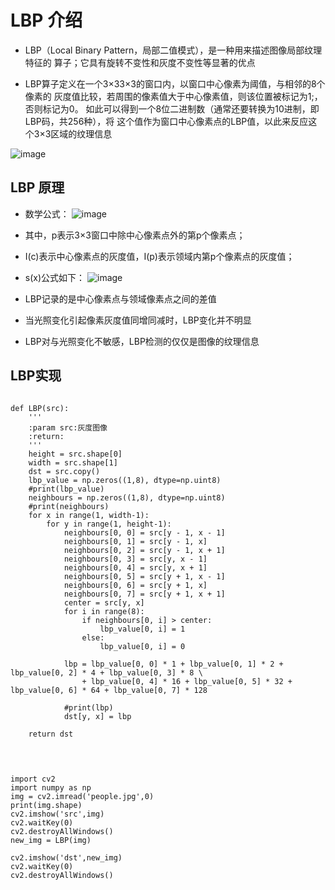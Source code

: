 # LBP 介绍

* LBP（Local Binary Pattern，局部二值模式），是一种用来描述图像局部纹理特征的 算子；它具有旋转不变性和灰度不变性等显著的优点


* LBP算子定义在一个3×33×3的窗口内，以窗口中心像素为阈值，与相邻的8个像素的 灰度值比较，若周围的像素值大于中心像素值，则该位置被标记为1;，否则标记为0。 如此可以得到一个8位二进制数（通常还要转换为10进制，即LBP码，共256种），将 这个值作为窗口中心像素点的LBP值，以此来反应这个3×3区域的纹理信息

![image](https://github.com/xiaoxingchen505/Computer_Vision_Basics/blob/master/images/LBP.png)



## LBP 原理

* 数学公式：
![image](https://github.com/xiaoxingchen505/Computer_Vision_Basics/blob/master/images/LBP1.png)
* 其中，p表示3×3窗口中除中心像素点外的第p个像素点； 
* I(c)表示中心像素点的灰度值，I(p)表示领域内第p个像素点的灰度值； 
* s(x)公式如下：
![image](https://github.com/xiaoxingchen505/Computer_Vision_Basics/blob/master/images/LBP2.png)



* LBP记录的是中心像素点与领域像素点之间的差值 
* 当光照变化引起像素灰度值同增同减时，LBP变化并不明显 
* LBP对与光照变化不敏感，LBP检测的仅仅是图像的纹理信息

## LBP实现

<pre>
<code>
def LBP(src):
    '''
    :param src:灰度图像
    :return:
    '''
    height = src.shape[0]
    width = src.shape[1]
    dst = src.copy()
    lbp_value = np.zeros((1,8), dtype=np.uint8)
    #print(lbp_value)
    neighbours = np.zeros((1,8), dtype=np.uint8)
    #print(neighbours)
    for x in range(1, width-1):
        for y in range(1, height-1):
            neighbours[0, 0] = src[y - 1, x - 1]
            neighbours[0, 1] = src[y - 1, x]
            neighbours[0, 2] = src[y - 1, x + 1]
            neighbours[0, 3] = src[y, x - 1]
            neighbours[0, 4] = src[y, x + 1]
            neighbours[0, 5] = src[y + 1, x - 1]
            neighbours[0, 6] = src[y + 1, x]
            neighbours[0, 7] = src[y + 1, x + 1]
            center = src[y, x]
            for i in range(8):
                if neighbours[0, i] > center:
                    lbp_value[0, i] = 1
                else:
                    lbp_value[0, i] = 0

            lbp = lbp_value[0, 0] * 1 + lbp_value[0, 1] * 2 + lbp_value[0, 2] * 4 + lbp_value[0, 3] * 8 \
                + lbp_value[0, 4] * 16 + lbp_value[0, 5] * 32 + lbp_value[0, 6] * 64 + lbp_value[0, 7] * 128
            
            #print(lbp)
            dst[y, x] = lbp

    return dst

</code>
</pre>    

<pre>
<code>
import cv2
import numpy as np
img = cv2.imread('people.jpg',0)
print(img.shape)
cv2.imshow('src',img)
cv2.waitKey(0)
cv2.destroyAllWindows()
new_img = LBP(img)

cv2.imshow('dst',new_img)
cv2.waitKey(0)
cv2.destroyAllWindows()

</code>
</pre>  
